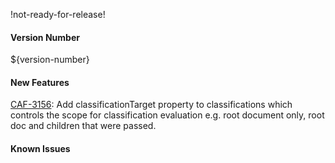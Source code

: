 !not-ready-for-release!

#### Version Number
${version-number}

#### New Features
[CAF-3156](https://jira.autonomy.com/browse/CAF-3156): Add classificationTarget property to classifications which controls the scope for classification evaluation e.g. root document only, root doc and children that were passed.

#### Known Issues

